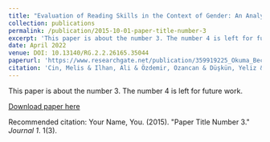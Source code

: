 ```yaml
---
title: "Evaluation of Reading Skills in the Context of Gender: An Analysis with PISA 2018 Data"
collection: publications
permalink: /publication/2015-10-01-paper-title-number-3
excerpt: 'This paper is about the number 3. The number 4 is left for future work.'
date: April 2022
venue: DOI: 10.13140/RG.2.2.26165.35044
paperurl: 'https://www.researchgate.net/publication/359919225_Okuma_Becerilerinin_Toplumsal_Cinsiyet_Baglaminda_Degerlendirilmesi_PISA_2018_VERILERIYLE_BIR_ANALIZ?channel=doi&linkId=62569054608dbd278e31722c&showFulltext=true'
citation: 'Cin, Melis & Ilhan, Ali & Özdemir, Ozancan & Düşkün, Yeliz & Korlu, Özgenur. (2022). Okuma Becerilerinin Toplumsal Cinsiyet Bağlamında Değerlendirilmesi PISA 2018 VERİLERİYLE BİR ANALİZ. 10.13140/RG.2.2.26165.35044. '
---
```

This paper is about the number 3. The number 4 is left for future work.

[Download paper here](https://www.researchgate.net/publication/359919225_Okuma_Becerilerinin_Toplumsal_Cinsiyet_Baglaminda_Degerlendirilmesi_PISA_2018_VERILERIYLE_BIR_ANALIZ?channel=doi&linkId=62569054608dbd278e31722c&showFulltext=true)

Recommended citation: Your Name, You. (2015). "Paper Title Number 3." <i>Journal 1</i>. 1(3).
